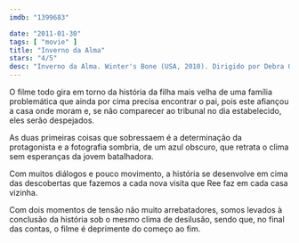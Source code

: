 ```yaml
---
imdb: "1399683"

date: "2011-01-30"
tags: [ "movie" ]
title: "Inverno da Alma"
stars: "4/5"
desc: "Inverno da Alma. Winter's Bone (USA, 2010). Dirigido por Debra Granik. Escrito por Debra Granik, Anne Rosellini, Daniel Woodrell. Com Jennifer Lawrence (Ree), Isaiah Stone (Sonny), Ashlee Thompson (Ashlee), Valerie Richards (Connie), Shelley Waggener (Sonya), Garret Dillahunt (Sheriff Baskin), William White (Blond Milton), Ramona Blair (Parenting Teacher), Lauren Sweetser (Gail)."
---
```

O filme todo gira em torno da história da filha mais velha de uma família problemática que ainda por cima precisa encontrar o pai, pois este afiançou a casa onde moram e, se não comparecer ao tribunal no dia estabelecido, eles serão despejados.

As duas primeiras coisas que sobressaem é a determinação da protagonista e a fotografia sombria, de um azul obscuro, que retrata o clima sem esperanças da jovem batalhadora.

Com muitos diálogos e pouco movimento, a história se desenvolve em cima das descobertas que fazemos a cada nova visita que Ree faz em cada casa vizinha.

Com dois momentos de tensão não muito arrebatadores, somos levados à conclusão da história sob o mesmo clima de desilusão, sendo que, no final das contas, o filme é deprimente do começo ao fim.

